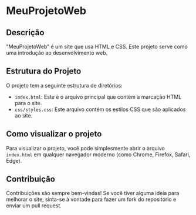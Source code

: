# MeuProjetoWeb

## Descrição

"MeuProjetoWeb" é um site que usa HTML e CSS. Este projeto serve como uma introdução ao desenvolvimento web.

## Estrutura do Projeto

O projeto tem a seguinte estrutura de diretórios:

- `index.html`: Este é o arquivo principal que contém a marcação HTML para o site.
- `css/styles.css`: Este arquivo contém os estilos CSS que são aplicados ao site.

## Como visualizar o projeto

Para visualizar o projeto, você pode simplesmente abrir o arquivo `index.html` em qualquer navegador moderno (como Chrome, Firefox, Safari, Edge).

## Contribuição

Contribuições são sempre bem-vindas! Se você tiver alguma ideia para melhorar o site, sinta-se à vontade para fazer um fork do repositório e enviar um pull request.



